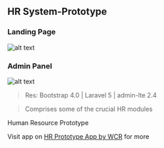 ## HR System-Prototype

### Landing Page
![alt text](https://user-images.githubusercontent.com/60017194/82736953-0a033a80-9d36-11ea-9f5d-a4ad99587f7b.png "app dashboard")


### Admin Panel
![alt text](https://user-images.githubusercontent.com/60017194/82737056-b9d8a800-9d36-11ea-915e-201904bdeef3.png "app dashboard")


> Res: Bootstrap 4.0 | Laravel 5 | admin-lte 2.4

> Comprises some of the crucial HR modules

Human Resource Prototype

Visit app on [HR Prototype App by WCR](https://hr-proto.herokuapp.com/) for more

